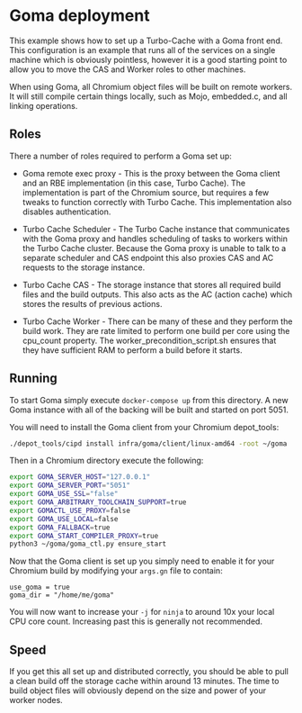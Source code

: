 # Goma deployment

This example shows how to set up a Turbo-Cache with a Goma front end.  This
configuration is an example that runs all of the services on a single machine
which is obviously pointless, however it is a good starting point to allow you
to move the CAS and Worker roles to other machines.

When using Goma, all Chromium object files will be built on remote workers.
It will still compile certain things locally, such as Mojo, embedded.c, and all
linking operations.

## Roles

There a number of roles required to perform a Goma set up:

 - Goma remote exec proxy - This is the proxy between the Goma client and an RBE
   implementation (in this case, Turbo Cache).  The implementation is part of
   the Chromium source, but requires a few tweaks to function correctly with
   Turbo Cache.  This implementation also disables authentication.

 - Turbo Cache Scheduler - The Turbo Cache instance that communicates with the
   Goma proxy and handles scheduling of tasks to workers within the Turbo Cache
   cluster.  Because the Goma proxy is unable to talk to a separate scheduler
   and CAS endpoint this also proxies CAS and AC requests to the storage
   instance.

 - Turbo Cache CAS - The storage instance that stores all required build files
   and the build outputs.  This also acts as the AC (action cache) which stores
   the results of previous actions.

 - Turbo Cache Worker - There can be many of these and they perform the build
   work.  They are rate limited to perform one build per core using the
   cpu_count property.  The worker_precondition_script.sh ensures that they have
   sufficient RAM to perform a build before it starts.

## Running

To start Goma simply execute `docker-compose up` from this directory.  A new
Goma instance with all of the backing will be built and started on port 5051.

You will need to install the Goma client from your Chromium depot_tools:

```sh
./depot_tools/cipd install infra/goma/client/linux-amd64 -root ~/goma
```

Then in a Chromium directory execute the following:

```sh
export GOMA_SERVER_HOST="127.0.0.1"
export GOMA_SERVER_PORT="5051"
export GOMA_USE_SSL="false"
export GOMA_ARBITRARY_TOOLCHAIN_SUPPORT=true
export GOMACTL_USE_PROXY=false
export GOMA_USE_LOCAL=false
export GOMA_FALLBACK=true
export GOMA_START_COMPILER_PROXY=true
python3 ~/goma/goma_ctl.py ensure_start
```

Now that the Goma client is set up you simply need to enable it for your
Chromium build by modifying your `args.gn` file to contain:

```
use_goma = true
goma_dir = "/home/me/goma"
```

You will now want to increase your `-j` for `ninja` to around 10x your local
CPU core count.  Increasing past this is generally not recommended.

## Speed

If you get this all set up and distributed correctly, you should be able to
pull a clean build off the storage cache within around 13 minutes.  The time to
build object files will obviously depend on the size and power of your worker
nodes.
